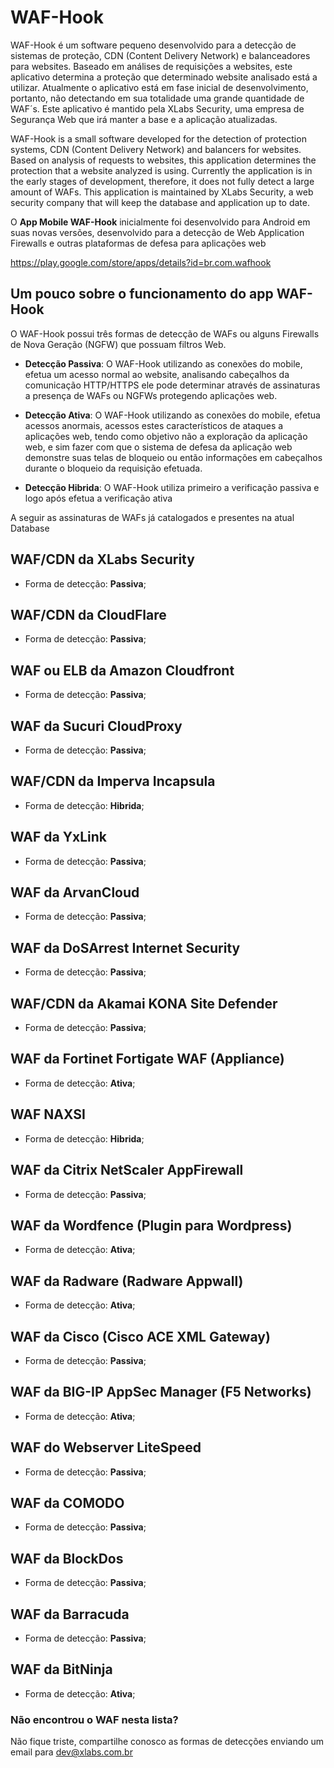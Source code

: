 # WAF-Hook

WAF-Hook é um software pequeno desenvolvido para a detecção de sistemas de proteção, CDN (Content Delivery Network) e balanceadores para websites.
Baseado em análises de requisições a websites, este aplicativo determina a proteção que determinado website analisado está a utilizar.
Atualmente o aplicativo está em fase inicial de desenvolvimento, portanto, não detectando em sua totalidade uma grande quantidade de WAF´s.
Este aplicativo é mantido pela XLabs Security, uma empresa de Segurança Web que irá manter a base e a aplicação atualizadas.

WAF-Hook is a small software developed for the detection of protection systems, CDN (Content Delivery Network) and balancers for websites.
Based on analysis of requests to websites, this application determines the protection that a website analyzed is using.
Currently the application is in the early stages of development, therefore, it does not fully detect a large amount of WAFs.
This application is maintained by XLabs Security, a web security company that will keep the database and application up to date.


O **App Mobile WAF-Hook** inicialmente foi desenvolvido para Android em suas novas versões,
desenvolvido para a detecção de Web Application Firewalls e outras plataformas de defesa para aplicações web

https://play.google.com/store/apps/details?id=br.com.wafhook


## Um pouco sobre o funcionamento do app WAF-Hook

O WAF-Hook possui três formas de detecção de WAFs ou alguns Firewalls de Nova Geração (NGFW) que possuam filtros Web.

- **Detecção Passiva**:
O WAF-Hook utilizando as conexões do mobile, efetua um acesso normal ao website,
analisando cabeçalhos da comunicação HTTP/HTTPS ele pode determinar através de assinaturas
a presença de WAFs ou NGFWs protegendo aplicações web.


- **Detecção Ativa**:
O WAF-Hook utilizando as conexões do mobile, efetua acessos anormais, 
acessos estes característicos de ataques a aplicações web, tendo como objetivo não a exploração da aplicação web,
e sim fazer com que o sistema de defesa da aplicação web demonstre suas telas de bloqueio ou então informações em cabeçalhos
durante o bloqueio da requisição efetuada.


- **Detecção Hibrida**:
O WAF-Hook utiliza primeiro a verificação passiva e logo após efetua a verificação ativa


A seguir as assinaturas de WAFs já catalogados e presentes na atual Database

## WAF/CDN da XLabs Security

- Forma de detecção: **Passiva**; 


## WAF/CDN da CloudFlare

- Forma de detecção: **Passiva**; 


## WAF ou ELB da Amazon Cloudfront

- Forma de detecção: **Passiva**; 


## WAF da Sucuri CloudProxy

- Forma de detecção: **Passiva**; 


## WAF/CDN da Imperva Incapsula

- Forma de detecção: **Hibrida**; 


## WAF da YxLink

- Forma de detecção: **Passiva**; 


## WAF da ArvanCloud

- Forma de detecção: **Passiva**; 


## WAF da DoSArrest Internet Security

- Forma de detecção: **Passiva**; 


## WAF/CDN da Akamai KONA Site Defender

- Forma de detecção: **Passiva**; 


## WAF da Fortinet Fortigate WAF (Appliance)

- Forma de detecção: **Ativa**; 


## WAF NAXSI

- Forma de detecção: **Hibrida**; 


## WAF da Citrix NetScaler AppFirewall

- Forma de detecção: **Passiva**; 


## WAF da Wordfence (Plugin para Wordpress)

- Forma de detecção: **Ativa**; 


## WAF da Radware (Radware Appwall)

- Forma de detecção: **Ativa**; 


## WAF da Cisco (Cisco ACE XML Gateway)

- Forma de detecção: **Passiva**; 


## WAF da BIG-IP AppSec Manager (F5 Networks)

- Forma de detecção: **Ativa**;

## WAF do Webserver LiteSpeed

- Forma de detecção: **Passiva**; 

## WAF da COMODO

- Forma de detecção: **Passiva**; 

## WAF da BlockDos

- Forma de detecção: **Passiva**; 

## WAF da Barracuda

- Forma de detecção: **Passiva**;

## WAF da BitNinja

- Forma de detecção: **Ativa**; 



### Não encontrou o WAF nesta lista?
Não fique triste, compartilhe conosco as formas de detecções enviando um email para dev@xlabs.com.br
